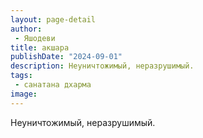 ```yaml
---
layout: page-detail
author:
 - Яшодеви
title: акшара
publishDate: "2024-09-01"
description: Неуничтожимый, неразрушимый.
tags:
 - санатана дхарма
image: 
---
```


Неуничтожимый, неразрушимый.

